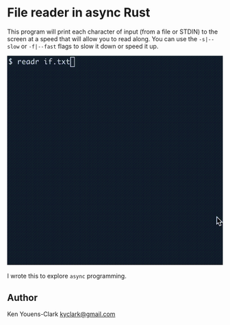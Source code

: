 # File reader in async Rust

This program will print each character of input (from a file or STDIN) to the screen at a speed that will allow you to read along.
You can use the `-s|--slow` or `-f|--fast` flags to slow it down or speed it up.

![Example](assets/example.gif)

I wrote this to explore `async` programming.

## Author

Ken Youens-Clark <kyclark@gmail.com>
